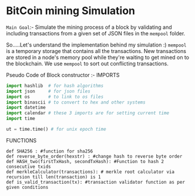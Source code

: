 # BitCoin mining Simulation

`Main Goal`:- Simulate the mining process of a block by validating and including transactions from a given set of JSON files in the `mempool` folder.

So.....Let's understand the implementation behind my simulation :)
`mempool` is a temporary storage that contains all the transactions. New transactions are stored in a node's memory pool while they're waiting to get mined on to the blockchain. We use `mempool` to sort out conflicting transactions.

Pseudo Code of Block constructor :-
IMPORTS
```py
import hashlib  # for hash algorithms
import json     # for json files
import os       # to link to os files
import binascii # to convert to hex and other systems
import datetime 
import calendar # these 3 imports are for setting current time
import time

ut = time.time() # for unix epoch time
```
FUNCTIONS
```
def SHA256 : #function for sha256
def reverse_byte_order(hexstr) : #change hash to reverse byte order
def HASH_two(firstTxHash, secondTxHash): #Function to hash 2 consecutive txids
def merkleCalculator(transactions): # merkle root calculator via recursion till len(transaction) is 1
def is_valid_transaction(tx): #transaction validator function as per given conditions
```
